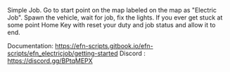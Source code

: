 Simple Job. Go to start point on the map labeled on the map as "Electric Job".  Spawn the vehicle, wait for job, fix the lights.  If you ever get stuck at some point Home Key with reset your duty and job status and allow it to end.

Documentation: https://efn-scripts.gitbook.io/efn-scripts/efn_electricjob/getting-started
Discord : https://discord.gg/BPtqMEPX
